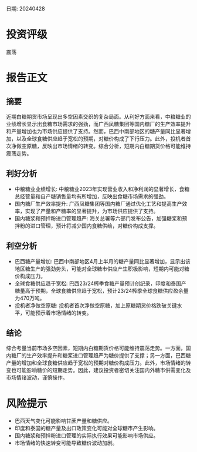 
日期: 20240428

# 投资评级

震荡

# 报告正文

## 摘要

近期白糖期货市场呈现出多空因素交织的复杂局面。从利好方面来看，中粮糖业的业绩增长显示出食糖市场需求的强劲，而广西凤糖集团等国内糖厂的生产效率提升和产量增加也为市场供应提供了支持。然而，巴西中南部地区的糖产量同比显著增加，以及全球食糖供应趋于宽松的预期，对糖价构成了下行压力。此外，投机者首次净做空原糖，反映出市场情绪的转变。综合分析，短期内白糖期货价格可能维持震荡走势。

## 利好分析

* 中粮糖业业绩增长: 中粮糖业2023年实现营业收入和净利润的显著增长，食糖总经营量和自产糖销售量均有所增加，反映出食糖市场需求的强劲。
* 国内糖厂生产效率提升: 广西凤糖集团等国内糖厂通过优化工艺和提高生产效率，实现了产量和产糖率的显著提升，为市场供应提供了支持。
* 国内糖浆和预拌粉进口管理趋严: 海关总署等六部门发布公告，加强糖浆和预拌粉的进口管理，预计将减少国内食糖供给，对糖价构成支撑。

## 利空分析

* 巴西糖产量增加: 巴西中南部地区4月上半月的糖产量同比显著增加，显示出该地区糖生产的强劲势头，可能对全球糖市供应产生积极影响，短期内可能对糖价构成压力。
* 全球食糖供应趋于宽松: 巴西23/24榨季食糖产量预计创纪录，印度和泰国产糖量高于预期，全球食糖供应趋于宽松，预计23/24榨季全球食糖供应盈余量为470万吨。
* 投机者净做空原糖: 投机者首次净做空原糖，加上原糖期货价格跌破关键水平，可能预示着市场情绪的转变。

## 结论

综合考量当前市场多空因素，短期内白糖期货价格可能维持震荡走势。一方面，国内糖厂的生产效率提升和糖浆进口管理趋严为糖价提供了支撑；另一方面，巴西糖产量的增加和全球食糖供应趋于宽松的预期对糖价构成压力。此外，市场情绪的转变也可能影响糖价的短期走势。因此，建议投资者密切关注国内外糖市供需变化及市场情绪波动，谨慎操作。

# 风险提示

* 巴西天气变化可能影响甘蔗产量和糖供应。
* 印度和泰国的糖产量及出口政策变化可能对全球糖市产生影响。
* 国内糖浆和预拌粉进口管理的实际执行效果可能影响市场供应。
* 市场情绪的快速转变可能导致糖价波动加剧。
